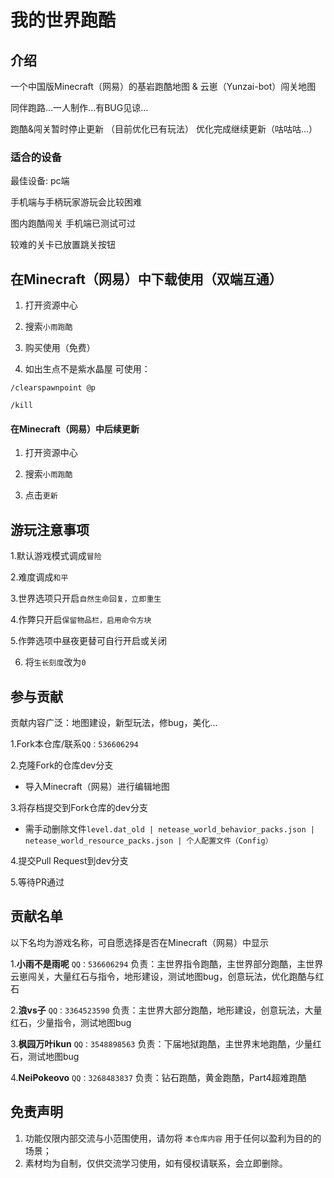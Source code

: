 # 我的世界跑酷

## 介绍

一个中国版Minecraft（网易）的基岩跑酷地图 & 云崽（Yunzai-bot）闯关地图

同伴跑路...一人制作...有BUG见谅...

跑酷&闯关暂时停止更新 （目前优化已有玩法） 优化完成继续更新（咕咕咕...）

### 适合的设备

最佳设备: pc端

手机端与手柄玩家游玩会比较困难

图内跑酷闯关 手机端已测试可过

较难的关卡已放置跳关按钮

## 在Minecraft（网易）中下载使用（双端互通）

1. 打开资源中心

2. 搜索`小雨跑酷`

3. 购买使用（免费）

4. 如出生点不是紫水晶屋 可使用：

```
/clearspawnpoint @p
```
```
/kill
```

#### 在Minecraft（网易）中后续更新

1. 打开资源中心

2. 搜索`小雨跑酷`

3. 点击`更新`

## 游玩注意事项

1.默认游戏模式调成`冒险`

2.难度调成`和平`

3.世界选项只开启`自然生命回复，立即重生`

4.作弊只开启`保留物品栏，启用命令方块`

5.作弊选项中昼夜更替可自行开启或关闭

6. 将`生长刻度`改为`0`

## 参与贡献

贡献内容广泛：地图建设，新型玩法，修bug，美化...

1.Fork本仓库/联系`QQ：536606294`

2.克隆Fork的仓库dev分支
 - 导入Minecraft（网易）进行编辑地图

3.将存档提交到Fork仓库的dev分支
 - 需手动删除文件`level.dat_old | netease_world_behavior_packs.json | netease_world_resource_packs.json | 个人配置文件（Config）`

4.提交Pull Request到dev分支

5.等待PR通过

## 贡献名单

以下名均为游戏名称，可自愿选择是否在Minecraft（网易）中显示

1.**小雨不是雨呢**  `QQ：536606294` 负责：主世界指令跑酷，主世界部分跑酷，主世界云崽闯关，大量红石与指令，地形建设，测试地图bug，创意玩法，优化跑酷与红石

2.**浪vs子**  `QQ：3364523590` 负责：主世界大部分跑酷，地形建设，创意玩法，大量红石，少量指令，测试地图bug

3.**枫园万叶ikun**  `QQ：3548898563` 负责：下届地狱跑酷，主世界末地跑酷，少量红石，测试地图bug

4.**NeiPokeovo**  `QQ：3268483837` 负责：钻石跑酷，黄金跑酷，Part4超难跑酷

## 免责声明

1. 功能仅限内部交流与小范围使用，请勿将 `本仓库内容` 用于任何以盈利为目的的场景；
2. 素材均为自制，仅供交流学习使用，如有侵权请联系，会立即删除。
